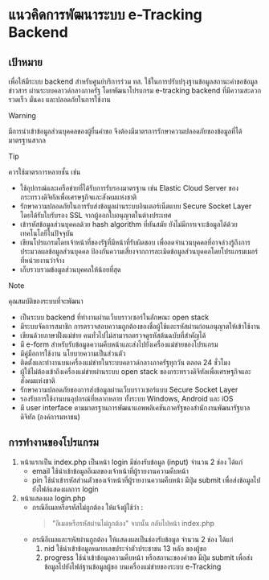 #  แนวคิดการพัฒนาระบบ e-Tracking Backend
## เป้าหมาย
เพื่อให้มีระบบ backend สำหรับศูนย์บริการร่วม ทส. ใช้ในการปรับปรุงฐานข้อมูลสถานะคำขอข้อมูลข่าวสาร ผ่านระบบคลาวด์กลางภาครัฐ โดยพัฒนาโปรแกรม e-tracking backend ที่มีความสะดวก รวดเร็ว มั่นคง และปลอดภัยในการใช้งาน

>[!WARNING]
>มีการนำเข้าข้อมูลส่วนบุคคลของผู้ยื่นคำขอ จึงต้องมีมาตรการรักษาความปลอดภัยของข้อมูลที่ได้มาตรฐานสากล

>[!TIP]
>ควรใช้มาตรการหลายชั้น เช่น
>- ใช้อุปกรณ์และเครือข่ายที่ได้รับการรับรองมาตรฐาน เช่น Elastic Cloud Server ของกระทรวงดิจิทัลเพื่อเศรษฐกิจและสังคมแห่งชาติ
>- รักษาความปลอดภัยในการรับส่งข้อมูลผ่านระบบอินเตอร์เน็ตแบบ Secure Socket Layer โดยได้รับใบรับรอง SSL จากผู้ออกใบอนุญาตในต่างประเทศ
>- เข้ารหัสข้อมูลส่วนบุคคลด้วย hash algorithm ที่ทันสมัย ยังไม่มีการเจาะข้อมูลได้ด้วยเทคโนโลยีในปัจจุบัน
>- เขียนโปรแกรมโดยเจ้าหน้าที่ของรัฐที่มีหน้าที่รับผิดชอบ เพื่อลดจำนวนบุคคลที่อาจล่วงรู้ถึงการประมวลผลข้อมูลส่วนบุคคล ป้องกันความเสี่ยงจากการละเมิดข้อมูลส่วนบุคคลโดยโปรแกรมเมอร์ที่หน่วยงานว่าจ้าง
>- เก็บรวบรวมข้อมูลส่วนบุคคลให้น้อยที่สุด

>[!NOTE]
>คุณสมบัติของระบบที่จะพัฒนา
>- เป็นระบบ backend ที่ทำงานผ่านเว็บบราวเซอร์ในลักษณะ open stack
>- มีระบบจัดการสมาชิก การตรวจสอบความถูกต้องของชื่อผู้ใช้และรหัสผ่านก่อนอนุญาตให้เข้าใช้งาน
>- เขียนด้วยภาษาฝั่งแม่ข่าย คนทั่วไปไม่สามารถตรวจดูรหัสต้นฉบับที่สำคัญได้
>- มี e-form สำหรับรับข้อมูลความคืบหน้าและส่งไปยังเครื่องแม่ข่ายของโปรแกรม
>- มีคู่มือการใช้งาน นโยบายความเป็นส่วนตัว
>- ติดตั้งและทำงานบนเครื่องแม่ข่ายในระบบคลาวด์กลางภาครัฐทุกวัน ตลอด 24 ชั่วโมง
>- ผู้ใช้ไม่ต้องเข้าถึงเครื่องแม่ข่ายผ่านระบบ open stack ของกระทรวงดิจิทัลเพื่อเศรษฐกิจและสังคมแห่งชาติ
>- รักษาความปลอดภัยของการส่งข้อมูลผ่านเว็บบราวเซอร์แบบ Secure Socket Layer
>- รองรับการใช้งานบนอุปกรณ์ที่หลากหลาย ทั้งระบบ Windows, Android และ iOS
>- มี user interface ตามมาตรฐานการพัฒนาแอพพลิเคชันภาครัฐของสำนักงานพัฒนารัฐบาลดิจิทัล (องค์การมหาชน)

## การทำงานของโปรแกรม
1. หน้าแรกเป็น index.php เป็นหน้า login มีช่องรับข้อมูล (input) จำนวน 2 ช่อง ได้แก่
    - email ใช้นำเข้าข้อมูลอีเมลของเจ้าหน้าที่ผู้รายงานความคืบหน้า
    - pin ใช้นำเข้ารหัสส่วนตัวของเจ้าหน้าที่ผู้รายงานความคืบหน้า
    มีปุ่ม submit เพื่อส่งข้อมูลไปยังไฟล์แสดงผลการ login 
2. หน้าแสดงผล login.php
   - กรณีอีเมลหรือรหัสไม่ถูกต้อง ให้แจ้งผู้ใช้ว่า :
     > "อีเมลหรือรหัสผ่านไม่ถูกต้อง"
     จากนั้น กลับไปหน้า index.php
   - กรณีอีเมลและรหัสผ่านถูกต้อง ให้แสดงผลเป็นช่องรับข้อมูล จำนวน 2 ช่อง ได้แก่
     1) nid ใช้นำเข้าข้อมูลหมายเลขประจำตัวประชาชน 13 หลัก ของผู้ขอ
     2) progress ใช้นำเข้าข้อมูลความคืบหน้า หรือสถานะของคำขอ
    มีปุ่ม submit เพื่อส่งข้อมูลไปยังไฟล์ฐานข้อมูลผู้ขอ บนเครื่องแม่ข่ายของระบบ e-Tracking
